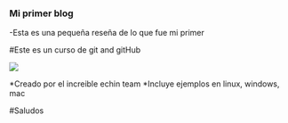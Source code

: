 ### Mi primer blog

-Esta es una pequeña reseña de lo que fue mi primer 



#Este es un curso de git and gitHub

![](http://en.es-static.us/upl/2016/05/moon_fast_clouds_Manila_Jv_Noriega_8-1-2012-sq-e1463418211547.jpg)

*Creado por el increible echin team
*Incluye ejemplos en linux, windows, mac

#Saludos


